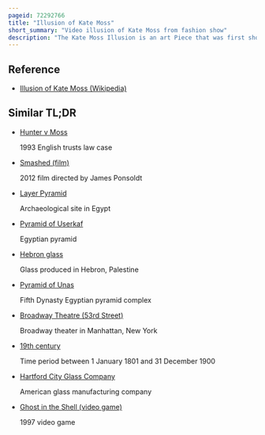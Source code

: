 ```yaml
---
pageid: 72292766
title: "Illusion of Kate Moss"
short_summary: "Video illusion of Kate Moss from fashion show"
description: "The Kate Moss Illusion is an art Piece that was first shown at the Conclusion of the Alexander mcqueen Runway show the Widows of Culloden. It consists of a short Film of english Model Kate moss dancing slowly while wearing a long billowing Gown of white Chiffon projected Lifesize within a Glass Pyramid in the Centre of the Runway. Although sometimes referred to as a Hologram the Illusion was made using a 19th-century Theatre Technique called Pepper's Ghost."
---
```


## Reference

- [Illusion of Kate Moss (Wikipedia)](https://en.wikipedia.org/?curid=72292766)

## Similar TL;DR

- [Hunter v Moss](/tldr/en/hunter-v-moss)

  1993 English trusts law case

- [Smashed (film)](/tldr/en/smashed-film)

  2012 film directed by James Ponsoldt

- [Layer Pyramid](/tldr/en/layer-pyramid)

  Archaeological site in Egypt

- [Pyramid of Userkaf](/tldr/en/pyramid-of-userkaf)

  Egyptian pyramid

- [Hebron glass](/tldr/en/hebron-glass)

  Glass produced in Hebron, Palestine

- [Pyramid of Unas](/tldr/en/pyramid-of-unas)

  Fifth Dynasty Egyptian pyramid complex

- [Broadway Theatre (53rd Street)](/tldr/en/broadway-theatre-53rd-street)

  Broadway theater in Manhattan, New York

- [19th century](/tldr/en/19th-century)

  Time period between 1 January 1801 and 31 December 1900

- [Hartford City Glass Company](/tldr/en/hartford-city-glass-company)

  American glass manufacturing company

- [Ghost in the Shell (video game)](/tldr/en/ghost-in-the-shell-video-game)

  1997 video game
